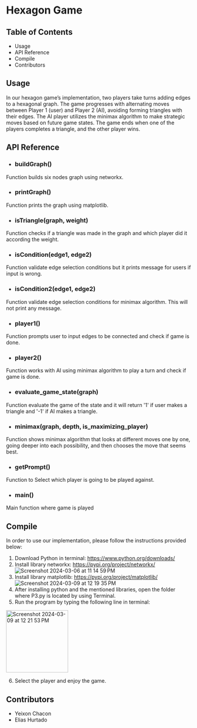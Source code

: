 # Hexagon Game
## Table of Contents
- Usage
- API Reference
- Compile
- Contributors

## Usage
In our hexagon game’s implementation, two players take turns adding edges to a hexagonal graph. The game progresses with alternating moves between Player 1 (user) and Player 2 (AI), avoiding forming triangles with their edges. The AI player utilizes the minimax algorithm to make strategic moves based on future game states. The game ends when one of the players completes a triangle, and the other player wins.

## API Reference
- ### buildGraph()
Function builds six nodes graph using networkx.
- ### printGraph()
Function prints the graph using matplotlib.
- ### isTriangle(graph, weight)
Function checks if a triangle was made in the graph and which player did it according the weight.
- ### isCondition(edge1, edge2)
Function validate edge selection conditions but it prints message for users if input is wrong.
- ### isCondition2(edge1, edge2)
Function validate edge selection conditions for minimax algorithm. This will not print any message.
- ### player1()
Function prompts user to input edges to be connected and check if game is done.
- ### player2()
Function works with AI using minimax algorithm to play a turn and check if game is done.
- ### evaluate_game_state(graph)
Function evaluate the game of the state and it will return '1' if user makes a triangle and '-1' if AI makes a triangle.
- ### minimax(graph, depth, is_maximizing_player)
Function shows minimax algorithm that looks at different moves one by one, going deeper into each possibility, and then chooses the move that seems best. 
- ### getPrompt()
Function to Select which player is going to be played against.
- ### main()
Main function where game is played
  
## Compile
In order to use our implementation, please follow the instructions provided below:
1. Download Python in terminal: https://www.python.org/downloads/
2. Install library networkx: https://pypi.org/project/networkx/
   ![Screenshot 2024-03-06 at 11 14 59 PM](https://github.com/chayex18/Hexagonal_Game/assets/133992144/ea7699c6-f404-41de-af1c-307dd6bda496)
3. Install library matplotlib: https://pypi.org/project/matplotlib/
   ![Screenshot 2024-03-09 at 12 19 35 PM](https://github.com/chayex18/Hexagonal_Game/assets/133992144/5417075e-a5ff-476c-9b3e-dc10803cd3a0)
4. After installing python and the mentioned libraries, open the folder where P3.py is located by using Terminal.
5. Run the program by typing the following line in terminal:
<img width="169" alt="Screenshot 2024-03-09 at 12 21 53 PM" src="https://github.com/chayex18/Hexagonal_Game/assets/133992144/f7940614-9eec-4e8c-9f59-c8e28fb6ae59">
 
6. Select the player and enjoy the game. 
## Contributors
- Yeixon Chacon
- Elias Hurtado 
  

